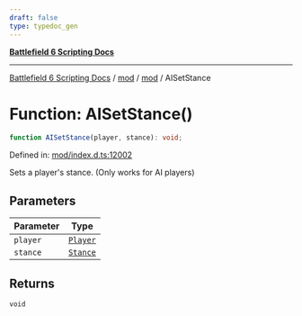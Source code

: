 ```yaml
---
draft: false
type: typedoc_gen
---
```


[**Battlefield 6 Scripting Docs**](../../../_index.md)

***

[Battlefield 6 Scripting Docs](../../../_index.md) / [mod](../../_index.md) / [mod](../_index.md) / AISetStance

# Function: AISetStance()

```ts
function AISetStance(player, stance): void;
```

Defined in: [mod/index.d.ts:12002](https://github.com/battlefield-portal-community/portal-docs/blob/6d87e21c5922a3efb03c634dbe98e5fe6e797672/generators/santiago/mod/index.d.ts#L12002)

Sets a player's stance. (Only works for AI players)

## Parameters

| Parameter | Type |
| ------ | ------ |
| `player` | [`Player`](../Player/_index.md) |
| `stance` | [`Stance`](../Stance/_index.md) |

## Returns

`void`
